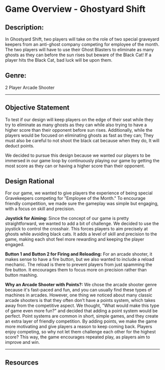 # Game Overview - Ghostyard Shift

## Description:
In Ghostyard Shift, two players will take on the role of two special graveyard keepers from an anti-ghost company competing for employee of the month. The two players will have to use their Ghost Blasters to eliminate as many ghosts as they can before the sun rises but beware of the Black Cat! If a player hits the Black Cat, bad luck will be upon them.

## Genre: 
2 Player Arcade Shooter

---

## Objective Statement
To test if our design will keep players on the edge of their seat while they try to eliminate as many ghosts as they can while also trying to have a higher score than their opponent before sun rises. Additionally, while the players would be focused on eliminating ghosts as fast as they can; They must also be careful to not shoot the black cat because when they do, It will deduct points.

We decided to pursue this design because we wanted our players to be immersed in our game loop by continuously playing our game by getting the most score as they can or having a higher score than their opponent.

## Design Rational

For our game, we wanted to give players the experience of being special Gravekeepers competing for "Employee of the Month." To encourage friendly competition, we made sure the gameplay was simple but engaging, with a focus on skill and precision.

**Joystick for Aiming:**
Since the concept of our game is pretty straightforward, we wanted to add a bit of challenge. We decided to use the joystick to control the crosshair. This forces players to aim precisely at ghosts while avoiding black cats. It adds a level of skill and precision to the game, making each shot feel more rewarding and keeping the player engaged.

**Button 1 and Button 2 for Firing and Reloading:**
For an arcade shooter, it makes sense to have a fire button, but we also wanted to include a reload mechanic. The reload is there to prevent players from just spamming the fire button. It encourages them to focus more on precision rather than button mashing.

**Why an Arcade Shooter with Points?:**
We chose the arcade shooter genre because it's fast-paced and fun, and you can usually find these types of machines in arcades. However, one thing we noticed about many classic arcade shooters is that they often don’t have a points system, which takes away from the competitive aspect. We thought, "What would make this type of game even more fun?" and decided that adding a point system would be perfect. Point systems are common in short, simple games, and they create an extra layer of friendly competition. By adding points, we make the game more motivating and give players a reason to keep coming back. Players enjoy competing, so why not let them challenge each other for the highest score? This way, the game encourages repeated play, as players aim to improve and win.

---

## Resources
